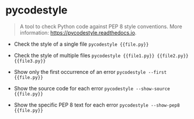 # pycodestyle
> A tool to check Python code against PEP 8 style conventions.
> More information: <https://pycodestyle.readthedocs.io>.

- Check the style of a single file
`pycodestyle {{file.py}}`

- Check the style of multiple files
`pycodestyle {{file1.py}} {{file2.py}} {{file3.py}}`

- Show only the first occurrence of an error
`pycodestyle --first {{file.py}}`

- Show the source code for each error
`pycodestyle --show-source {{file.py}}`

- Show the specific PEP 8 text for each error
`pycodestyle --show-pep8 {{file.py}}`
